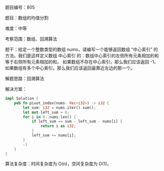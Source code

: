 题目编号：805

题目：数组的均值分割

难度：中等

考察范围：数组、回溯算法

题干：给定一个整数类型的数组 nums，请编写一个能够返回数组 “中心索引” 的方法。我们是这样定义数组 中心索引 的：数组中心索引的左侧所有元素相加的和等于右侧所有元素相加的和。 如果数组不存在中心索引，那么我们应该返回 -1。如果数组有多个中心索引，那么我们应该返回最靠近左边的那一个。

解题思路：回溯算法

解决方案：

```rust
impl Solution {
    pub fn pivot_index(nums: Vec<i32>) -> i32 {
        let sum: i32 = nums.iter().sum();
        let mut left_sum = 0;
        for i in 0..nums.len() {
            if left_sum == sum - left_sum - nums[i] {
                return i as i32;
            }
            left_sum += nums[i];
        }
        -1
    }
}
```

算法复杂度：时间复杂度为 O(n)，空间复杂度为 O(1)。